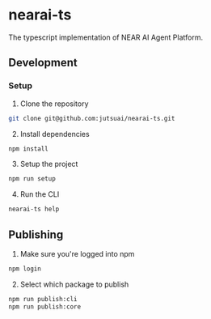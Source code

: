 # nearai-ts
The typescript implementation of NEAR AI Agent Platform.

## Development

### Setup

1. Clone the repository

```bash
git clone git@github.com:jutsuai/nearai-ts.git
```

2. Install dependencies

```bash
npm install
```

3. Setup the project

```bash
npm run setup
```

4. Run the CLI

```bash
nearai-ts help
```

## Publishing

1. Make sure you're logged into npm

```bash
npm login
```

2. Select which package to publish

```bash
npm run publish:cli
npm run publish:core
```

